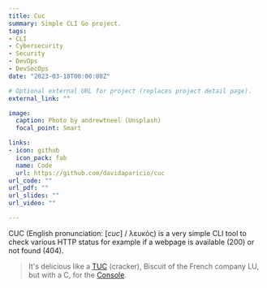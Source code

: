 ```yaml
---
title: Cuc
summary: Simple CLI Go project.
tags:
- CLI
- Cybersecurity
- Security
- DevOps
- DevSecOps
date: "2023-03-18T00:00:00Z"

# Optional external URL for project (replaces project detail page).
external_link: ""

image:
  caption: Photo by andrewtneel (Unsplash)
  focal_point: Smart

links:
- icon: github
  icon_pack: fab
  name: Code
  url: https://github.com/davidaparicio/cuc
url_code: ""
url_pdf: ""
url_slides: ""
url_video: ""

---
```

CUC (English pronunciation: [_cuc_] / λευκός) is a very simple CLI tool to check various HTTP status for example if a webpage is available (200) or not found (404).

> It's delicious like a [TUC](https://en.wikipedia.org/wiki/TUC_(cracker)) (cracker), Biscuit of the French company LU, but with a C, for the [Console](https://en.wikipedia.org/wiki/Command-line_interface).